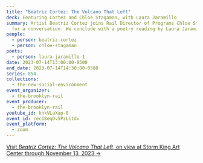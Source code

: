 ```yaml
---
title: "Beatriz Cortez: The Volcano That Left"
deck: Featuring Cortez and Chloe Stagaman, with Laura Jaramillo
summary: Artist Beatriz Cortez joins Rail Director of Programs Chloe Stagaman
  for a conversation. We conclude with a poetry reading by Laura Jaramillo.
people:
  - person: beatriz-cortez
  - person: chloe-stagaman
poets:
  - person: laura-jaramillo-1
date: 2023-07-14T13:00:00-0500
end_date: 2023-07-14T14:30:00-0500
series: 854
collections:
  - the-new-social-environment
event_organizer:
  - the-brooklyn-rail
event_producer:
  - the-brooklyn-rail
youtube_id: knkVLaXap-8
event_id: rec18eqDv5PzLitdv
event_platform:
  - zoom
---
```

[V﻿isit *Beatriz Cortez: The Volcano That Left*, on view at Storm King Art Center through November 13, 2023 →](https://collections.stormking.org/Detail/occurrences/206)